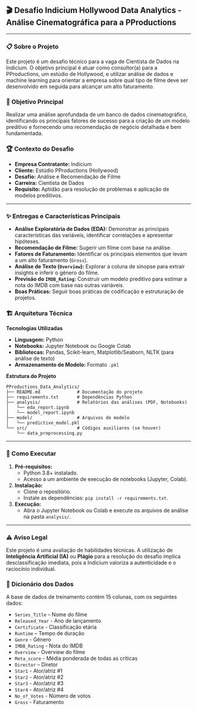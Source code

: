 ## 🎬 Desafio Indicium Hollywood Data Analytics - Análise Cinematográfica para a PProductions

-----

### **📋 Sobre o Projeto**

Este projeto é um desafio técnico para a vaga de Cientista de Dados na Indicium. O objetivo principal é atuar como consultor(a) para a PProductions, um estúdio de Hollywood, e utilizar análise de dados e machine learning para orientar a empresa sobre qual tipo de filme deve ser desenvolvido em seguida para alcançar um alto faturamento.

### **🎯 Objetivo Principal**

Realizar uma análise aprofundada de um banco de dados cinematográfico, identificando os principais fatores de sucesso para a criação de um modelo preditivo e fornecendo uma recomendação de negócio detalhada e bem fundamentada.

### **🏆 Contexto do Desafio**

  * **Empresa Contratante:** Indicium
  * **Cliente:** Estúdio PProductions (Hollywood)
  * **Desafio:** Análise e Recomendação de Filme
  * **Carreira:** Cientista de Dados
  * **Requisito:** Aptidão para resolução de problemas e aplicação de modelos preditivos.

-----

### **✨ Entregas e Características Principais**

  * **Análise Exploratória de Dados (EDA):** Demonstrar as principais características das variáveis, identificar correlações e apresentar hipóteses.
  * **Recomendação de Filme:** Sugerir um filme com base na análise.
  * **Fatores de Faturamento:** Identificar os principais elementos que levam a um alto faturamento (`Gross`).
  * **Análise de Texto (`Overview`):** Explorar a coluna de sinopse para extrair insights e inferir o gênero do filme.
  * **Previsão do `IMDB_Rating`:** Construir um modelo preditivo para estimar a nota do IMDB com base nas outras variáveis.
  * **Boas Práticas:** Seguir boas práticas de codificação e estruturação de projetos.

### **🏗️ Arquitetura Técnica**

**Tecnologias Utilizadas**

  * **Linguagem:** Python
  * **Notebooks:** Jupyter Notebook ou Google Colab
  * **Bibliotecas:** Pandas, Scikit-learn, Matplotlib/Seaborn, NLTK (para análise de texto)
  * **Armazenamento de Modelo:** Formato `.pkl`

**Estrutura do Projeto**

```
PProductions_Data_Analytics/
├── README.md              # Documentação do projeto
├── requirements.txt       # Dependências Python
├── analysis/              # Relatórios das análises (PDF, Notebooks)
│   └── eda_report.ipynb
│   └── model_report.ipynb
├── model/                 # Arquivos de modelo
│   └── predictive_model.pkl
└── src/                   # Códigos auxiliares (se houver)
    └── data_preprocessing.py
```

-----

### **🚀 Como Executar**

1.  **Pré-requisitos:**
      * Python 3.8+ instalado.
      * Acesso a um ambiente de execução de notebooks (Jupyter, Colab).
2.  **Instalação:**
      * Clone o repositório.
      * Instale as dependências: `pip install -r requirements.txt`.
3.  **Execução:**
      * Abra o Jupyter Notebook ou Colab e execute os arquivos de análise na pasta `analysis/`.

-----

### **⚠️ Aviso Legal**

Este projeto é uma avaliação de habilidades técnicas. A utilização de **Inteligência Artificial (IA)** ou **Plágio** para a resolução do desafio implica desclassificação imediata, pois a Indicium valoriza a autenticidade e o raciocínio individual.

### **📄 Dicionário dos Dados**

A base de dados de treinamento contém 15 colunas, com os seguintes dados:

  * `Series_Title` – Nome do filme
  * `Released_Year` - Ano de lançamento
  * `Certificate` - Classificação etária
  * `Runtime` – Tempo de duração
  * `Genre` - Gênero
  * `IMDB_Rating` - Nota do IMDB
  * `Overview` - Overview do filme
  * `Meta_score` - Média ponderada de todas as críticas
  * `Director` – Diretor
  * `Star1` - Ator/atriz \#1
  * `Star2` - Ator/atriz \#2
  * `Star3` - Ator/atriz \#3
  * `Star4` - Ator/atriz \#4
  * `No_of_Votes` - Número de votos
  * `Gross` - Faturamento
